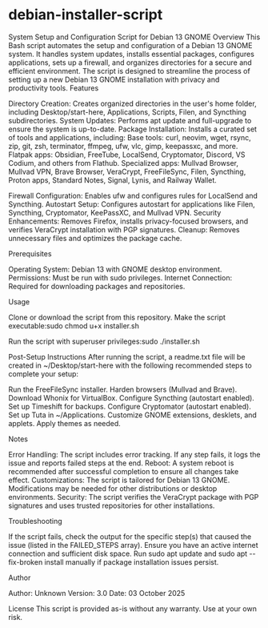 # debian-installer-script
System Setup and Configuration Script for Debian 13 GNOME
Overview
This Bash script automates the setup and configuration of a Debian 13 GNOME system. It handles system updates, installs essential packages, configures applications, sets up a firewall, and organizes directories for a secure and efficient environment. The script is designed to streamline the process of setting up a new Debian 13 GNOME installation with privacy and productivity tools.
Features

Directory Creation: Creates organized directories in the user's home folder, including Desktop/start-here, Applications, Scripts, Filen, and Syncthing subdirectories.
System Updates: Performs apt update and full-upgrade to ensure the system is up-to-date.
Package Installation: Installs a curated set of tools and applications, including:
Base tools: curl, neovim, wget, rsync, zip, git, zsh, terminator, ffmpeg, ufw, vlc, gimp, keepassxc, and more.
Flatpak apps: Obsidian, FreeTube, LocalSend, Cryptomator, Discord, VS Codium, and others from Flathub.
Specialized apps: Mullvad Browser, Mullvad VPN, Brave Browser, VeraCrypt, FreeFileSync, Filen, Syncthing, Proton apps, Standard Notes, Signal, Lynis, and Railway Wallet.


Firewall Configuration: Enables ufw and configures rules for LocalSend and Syncthing.
Autostart Setup: Configures autostart for applications like Filen, Syncthing, Cryptomator, KeePassXC, and Mullvad VPN.
Security Enhancements: Removes Firefox, installs privacy-focused browsers, and verifies VeraCrypt installation with PGP signatures.
Cleanup: Removes unnecessary files and optimizes the package cache.

Prerequisites

Operating System: Debian 13 with GNOME desktop environment.
Permissions: Must be run with sudo privileges.
Internet Connection: Required for downloading packages and repositories.

Usage

Clone or download the script from this repository.
Make the script executable:sudo chmod u+x installer.sh


Run the script with superuser privileges:sudo ./installer.sh



Post-Setup Instructions
After running the script, a readme.txt file will be created in ~/Desktop/start-here with the following recommended steps to complete your setup:

Run the FreeFileSync installer.
Harden browsers (Mullvad and Brave).
Download Whonix for VirtualBox.
Configure Syncthing (autostart enabled).
Set up Timeshift for backups.
Configure Cryptomator (autostart enabled).
Set up Tuta in ~/Applications.
Customize GNOME extensions, desklets, and applets.
Apply themes as needed.

Notes

Error Handling: The script includes error tracking. If any step fails, it logs the issue and reports failed steps at the end.
Reboot: A system reboot is recommended after successful completion to ensure all changes take effect.
Customizations: The script is tailored for Debian 13 GNOME. Modifications may be needed for other distributions or desktop environments.
Security: The script verifies the VeraCrypt package with PGP signatures and uses trusted repositories for other installations.

Troubleshooting

If the script fails, check the output for the specific step(s) that caused the issue (listed in the FAILED_STEPS array).
Ensure you have an active internet connection and sufficient disk space.
Run sudo apt update and sudo apt --fix-broken install manually if package installation issues persist.

Author

Author: Unknown
Version: 3.0
Date: 03 October 2025

License
This script is provided as-is without any warranty. Use at your own risk.
